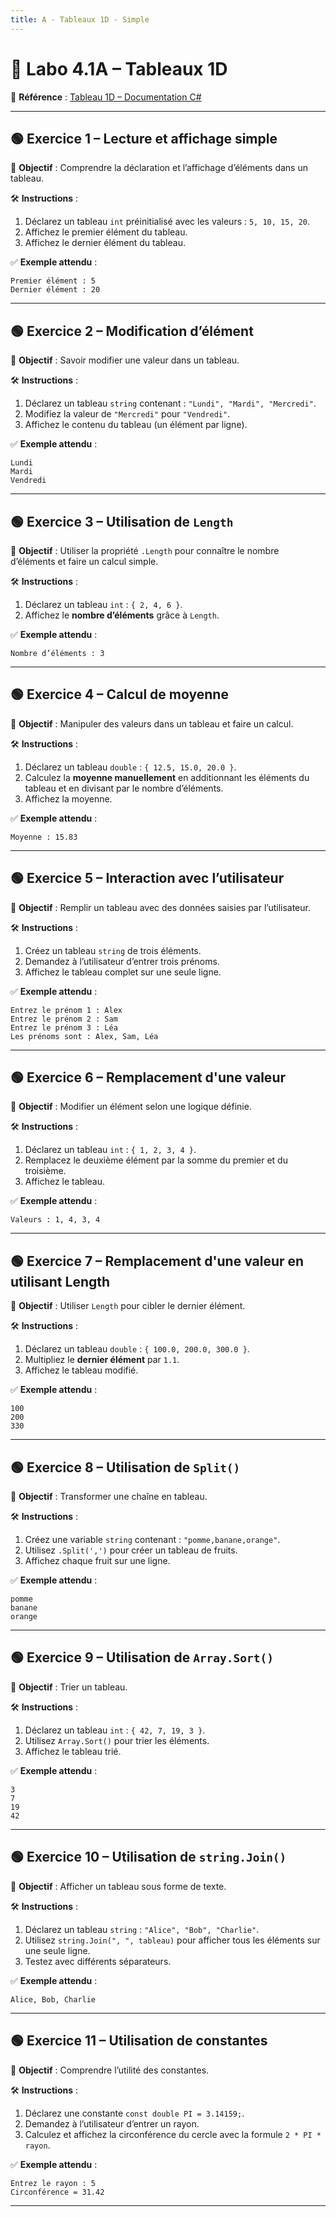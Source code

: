 ```yaml
---
title: A - Tableaux 1D - Simple
---
```


# 🧪 Labo 4.1A – Tableaux 1D

📎 **Référence** : [Tableau 1D – Documentation C#](https://info.cegepmontpetit.ca/notions-csharp/documentation/tableau/tableau-1d)

---

## 🟢 Exercice 1 – Lecture et affichage simple
🎯 **Objectif** : Comprendre la déclaration et l’affichage d’éléments dans un tableau.

🛠️ **Instructions** :
1. Déclarez un tableau `int` préinitialisé avec les valeurs : `5, 10, 15, 20`.
2. Affichez le premier élément du tableau.
3. Affichez le dernier élément du tableau.

✅ **Exemple attendu** :
```
Premier élément : 5
Dernier élément : 20
```

---

## 🟢 Exercice 2 – Modification d’élément
🎯 **Objectif** : Savoir modifier une valeur dans un tableau.

🛠️ **Instructions** :
1. Déclarez un tableau `string` contenant : `"Lundi", "Mardi", "Mercredi"`.
2. Modifiez la valeur de `"Mercredi"` pour `"Vendredi"`.
3. Affichez le contenu du tableau (un élément par ligne).

✅ **Exemple attendu** :
```
Lundi
Mardi
Vendredi
```

---

## 🟢 Exercice 3 – Utilisation de `Length`
🎯 **Objectif** : Utiliser la propriété `.Length` pour connaître le nombre d’éléments et faire un calcul simple.

🛠️ **Instructions** :
1. Déclarez un tableau `int` : `{ 2, 4, 6 }`.
2. Affichez le **nombre d’éléments** grâce à `Length`.


✅ **Exemple attendu** :
```
Nombre d’éléments : 3
```

---

## 🟢 Exercice 4 – Calcul de moyenne
🎯 **Objectif** : Manipuler des valeurs dans un tableau et faire un calcul.

🛠️ **Instructions** :
1. Déclarez un tableau `double` : `{ 12.5, 15.0, 20.0 }`.
2. Calculez la **moyenne manuellement** en additionnant les éléments du tableau et en divisant par le nombre d’éléments.
3. Affichez la moyenne.

✅ **Exemple attendu** :
```
Moyenne : 15.83
```

---

## 🟢 Exercice 5 – Interaction avec l’utilisateur
🎯 **Objectif** : Remplir un tableau avec des données saisies par l’utilisateur.

🛠️ **Instructions** :
1. Créez un tableau `string` de trois éléments.
2. Demandez à l’utilisateur d’entrer trois prénoms.
3. Affichez le tableau complet sur une seule ligne.

✅ **Exemple attendu** :
```
Entrez le prénom 1 : Alex
Entrez le prénom 2 : Sam
Entrez le prénom 3 : Léa
Les prénoms sont : Alex, Sam, Léa
```

---

## 🟢 Exercice 6 – Remplacement d'une valeur
🎯 **Objectif** : Modifier un élément selon une logique définie.

🛠️ **Instructions** :
1. Déclarez un tableau `int` : `{ 1, 2, 3, 4 }`.
2. Remplacez le deuxième élément par la somme du premier et du troisième.
3. Affichez le tableau.

✅ **Exemple attendu** :
```
Valeurs : 1, 4, 3, 4
```

---

## 🟢 Exercice 7 – Remplacement d'une valeur en utilisant Length
🎯 **Objectif** : Utiliser `Length` pour cibler le dernier élément.

🛠️ **Instructions** :
1. Déclarez un tableau `double` : `{ 100.0, 200.0, 300.0 }`.
2. Multipliez le **dernier élément** par `1.1`.
3. Affichez le tableau modifié.

✅ **Exemple attendu** :
```
100
200
330
```

---

## 🟢 Exercice 8 – Utilisation de `Split()`
🎯 **Objectif** : Transformer une chaîne en tableau.

🛠️ **Instructions** :
1. Créez une variable `string` contenant : `"pomme,banane,orange"`.
2. Utilisez `.Split(',')` pour créer un tableau de fruits.
3. Affichez chaque fruit sur une ligne.

✅ **Exemple attendu** :
```
pomme
banane
orange
```

---

## 🟢 Exercice 9 – Utilisation de `Array.Sort()`
🎯 **Objectif** : Trier un tableau.

🛠️ **Instructions** :
1. Déclarez un tableau `int` : `{ 42, 7, 19, 3 }`.
2. Utilisez `Array.Sort()` pour trier les éléments.
3. Affichez le tableau trié.

✅ **Exemple attendu** :
```
3
7
19
42
```

---

## 🟢 Exercice 10 – Utilisation de `string.Join()`
🎯 **Objectif** : Afficher un tableau sous forme de texte.

🛠️ **Instructions** :
1. Déclarez un tableau `string` : `"Alice", "Bob", "Charlie"`.
2. Utilisez `string.Join(", ", tableau)` pour afficher tous les éléments sur une seule ligne.
3. Testez avec différents séparateurs.

✅ **Exemple attendu** :
```
Alice, Bob, Charlie
```

---

## 🟢 Exercice 11 – Utilisation de constantes
🎯 **Objectif** : Comprendre l’utilité des constantes.

🛠️ **Instructions** :
1. Déclarez une constante `const double PI = 3.14159;`.
2. Demandez à l’utilisateur d’entrer un rayon.
3. Calculez et affichez la circonférence du cercle avec la formule `2 * PI * rayon`.

✅ **Exemple attendu** :
```
Entrez le rayon : 5
Circonférence = 31.42
```

---
